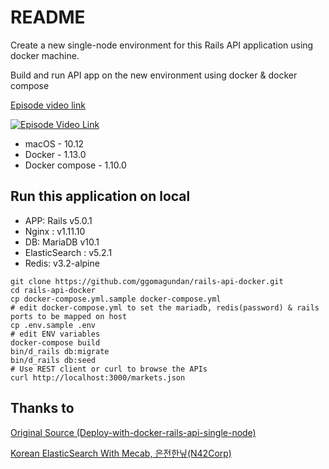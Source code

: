 # README

Create a new single-node environment for this Rails API application using docker machine.

Build and run API app on the new environment using docker & docker compose

[Episode video link](https://youtu.be/4DSKgheuVns)

[![Episode Video Link](https://i.ytimg.com/vi/4DSKgheuVns/hqdefault.jpg)](https://youtu.be/4DSKgheuVns)


* macOS - 10.12
* Docker - 1.13.0
* Docker compose - 1.10.0


## Run this application on local

- APP: Rails v5.0.1 
- Nginx : v1.11.10
- DB: MariaDB v10.1
- ElasticSearch : v5.2.1
- Redis: v3.2-alpine

```
git clone https://github.com/ggomagundan/rails-api-docker.git
cd rails-api-docker
cp docker-compose.yml.sample docker-compose.yml
# edit docker-compose.yml to set the mariadb, redis(password) & rails ports to be mapped on host
cp .env.sample .env
# edit ENV variables
docker-compose build
bin/d_rails db:migrate
bin/d_rails db:seed
# Use REST client or curl to browse the APIs
curl http://localhost:3000/markets.json
```

## Thanks to

 [Original Source
(Deploy-with-docker-rails-api-single-node)](https://github.com/devteds/e5-deploy-with-docker-rails-api-single-node)

 [Korean ElasticSearch With Mecab, 은전한닢(N42Corp)](https://github.com/n42corp/elasticsearch)


